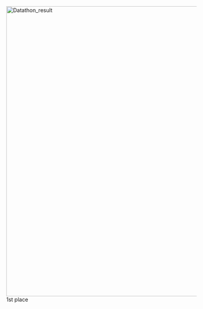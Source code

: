 <img width="769" alt="Datathon_result" src="https://user-images.githubusercontent.com/65579629/144359453-994310e3-43ab-479c-87f3-0809c58cc3e7.png">
1st place
